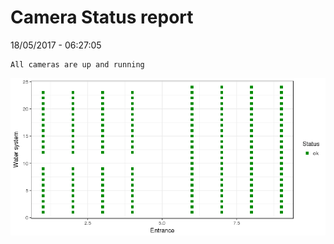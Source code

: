 Camera Status report
================
18/05/2017 - 06:27:05

    All cameras are up and running

![](camreport_files/figure-markdown_github/unnamed-chunk-2-1.png)
